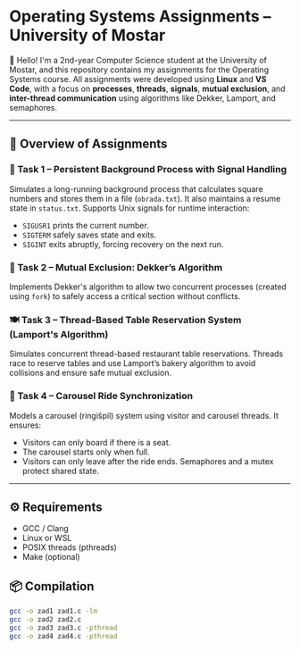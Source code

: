 # Operating Systems Assignments – University of Mostar

👋 Hello! I'm a 2nd-year Computer Science student at the University of Mostar, and this repository contains my assignments for the Operating Systems course. All assignments were developed using **Linux** and **VS Code**, with a focus on **processes**, **threads**, **signals**, **mutual exclusion**, and **inter-thread communication** using algorithms like Dekker, Lamport, and semaphores.

---

## 📌 Overview of Assignments

### 🧮 Task 1 – Persistent Background Process with Signal Handling
Simulates a long-running background process that calculates square numbers and stores them in a file (`obrada.txt`). It also maintains a resume state in `status.txt`. Supports Unix signals for runtime interaction:
- `SIGUSR1` prints the current number.
- `SIGTERM` safely saves state and exits.
- `SIGINT` exits abruptly, forcing recovery on the next run.

### 🔁 Task 2 – Mutual Exclusion: Dekker’s Algorithm
Implements Dekker's algorithm to allow two concurrent processes (created using `fork`) to safely access a critical section without conflicts.

### 🍽️ Task 3 – Thread-Based Table Reservation System (Lamport's Algorithm)
Simulates concurrent thread-based restaurant table reservations. Threads race to reserve tables and use Lamport’s bakery algorithm to avoid collisions and ensure safe mutual exclusion.

### 🎠 Task 4 – Carousel Ride Synchronization
Models a carousel (ringišpil) system using visitor and carousel threads. It ensures:
- Visitors can only board if there is a seat.
- The carousel starts only when full.
- Visitors can only leave after the ride ends.
Semaphores and a mutex protect shared state.

---

## ⚙️ Requirements

- GCC / Clang
- Linux or WSL
- POSIX threads (pthreads)
- Make (optional)

## 📦 Compilation

```bash
gcc -o zad1 zad1.c -lm
gcc -o zad2 zad2.c
gcc -o zad3 zad3.c -pthread
gcc -o zad4 zad4.c -pthread

